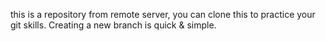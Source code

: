 this is a repository from remote server, you can clone this to practice your git skills.
Creating a new branch is quick & simple.
